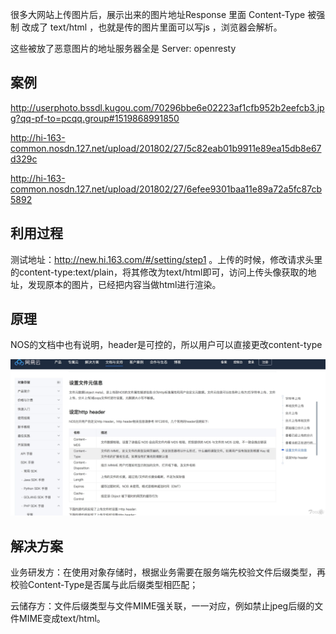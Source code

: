

很多大网站上传图片后，展示出来的图片地址Response 里面 Content-Type 被强制 改成了 text/html ，也就是传的图片里面可以写js ，浏览器会解析。

这些被放了恶意图片的地址服务器全是 Server: openresty

## 案例

http://userphoto.bssdl.kugou.com/70296bbe6e02223af1cfb952b2eefcb3.jpg?qq-pf-to=pcqq.group#1519868991850

http://hi-163-common.nosdn.127.net/upload/201802/27/5c82eab01b9911e89ea15db8e67d329c

http://hi-163-common.nosdn.127.net/upload/201802/27/6efee9301baa11e89a72a5fc87cb5892


## 利用过程

测试地址：http://new.hi.163.com/#/setting/step1 。上传的时候，修改请求头里的content-type:text/plain，将其修改为text/html即可，访问上传头像获取的地址，发现原本的图片，已经把内容当做html进行渲染。


## 原理

NOS的文档中也有说明，header是可控的，所以用户可以直接更改content-type

![](pic/OSS对象存储上传解析漏洞1.jpg)

## 解决方案


业务研发方：在使用对象存储时，根据业务需要在服务端先校验文件后缀类型，再校验Content-Type是否属与此后缀类型相匹配；

云储存方：文件后缀类型与文件MIME强关联，一一对应，例如禁止jpeg后缀的文件MIME变成text/html。

